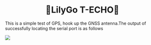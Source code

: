 <h1 align = "center">🌟LilyGo T-ECHO🌟</h1>

This is a simple test of GPS, hook up the GNSS antenna.The output of successfully locating the serial port is as follows


![](../../../image/GPS.png)

